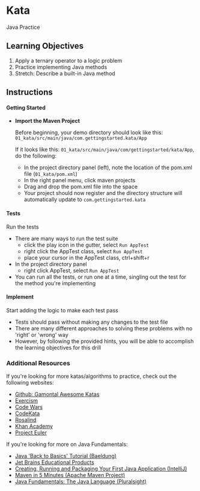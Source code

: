 # Kata

Java Practice

## Learning Objectives

1. Apply a ternary operator to a logic problem
1. Practice implementing Java methods
1. Stretch: Describe a built-in Java method 

## Instructions

#### Getting Started

- **Import the Maven Project**

    Before beginning, your demo directory should look like this:
    `01_kata/src/main/java/com.gettingstarted.kata/App`
    
    If it looks like this: `01_kata/src/main/java/com/gettingstarted/kata/App`, do the following:
    - In the project directory panel (left), note the location of the pom.xml file
        (`01_kata/pom.xml`)
    - In the right panel menu, click maven projects
    - Drag and drop the pom.xml file into the space
    - Your project should now register and the directory structure will automatically update to `com.gettingstarted.kata`

#### Tests

Run the tests
- There are many ways to run the test suite
    - click the play icon in the gutter, select `Run AppTest`
    - right click the AppTest class, select `Run AppTest`
    - place your cursor in the AppTest class, ctrl+shift+r  
- In the project directory panel
    - right click AppTest, select `Run AppTest`
- You can run all the tests, or run one at a time, singling out the test for the method you're implementing
    
    
#### Implement

Start adding the logic to make each test pass
- Tests should pass without making any changes to the test file
- There are many different approaches to solving these problems with no 'right' or 'wrong' way
- However, by following the provided hints, you will be able to accomplish the learning objectives for this drill

### Additional Resources

If you're looking for more katas/algorithms to practice, check out the following websites:
- [Github: Gamontal Awesome Katas](https://github.com/gamontal/awesome-katas)
- [Exercism](https://exercism.io/)
- [Code Wars](https://www.codewars.com/)
- [CodeKata](http://codekata.com/)
- [Rosalind](http://rosalind.info/problems/list-view/?location=algorithmic-heights)
- [Khan Academy](https://www.khanacademy.org/computing/computer-science/algorithms)
- [Project Euler](https://projecteuler.net/)

If you're looking for more on Java Fundamentals:
- [Java 'Back to Basics' Tutorial (Baeldung)](https://www.baeldung.com/java-tutorial)
- [Jet Brains Educational Products](https://www.jetbrains.com/education/)
- [Creating, Running and Packaging Your First Java Application (IntelliJ)](https://www.jetbrains.com/help/idea/creating-and-running-your-first-java-application.html)
- [Maven in 5 Minutes (Apache Maven Project)](https://maven.apache.org/guides/getting-started/maven-in-five-minutes.html)
- [Java Fundamentals: The Java Language (Pluralsight)](https://app.pluralsight.com/library/courses/java-fundamentals-language/table-of-contents)